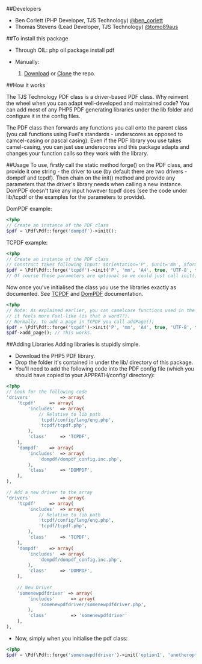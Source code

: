 ##Developers
* Ben Corlett (PHP Developer, TJS Technology) [@ben_corlett](http://twitter.com/ben_corlett)
* Thomas Stevens (Lead Developer, TJS Technology) [@tomo89aus](http://twitter.com/tomo89aus)

##To install this package

* Through OIL:
	php oil package install pdf

* Manually:
	1. [Download](https://github.com/TJS-Technology/fuel-pdf/zipball/master) or [Clone](https://github.com/TJS-Technology/fuel-pdf) the repo.

##How it works

The TJS Technology PDF class is a driver-based PDF class. Why reinvent the wheel when you can adapt well-developed and maintained code?
You can add most of any PHP5 PDF generating libraries under the lib folder and configure it in the config files.

The PDF class then forwards any functions you call onto the parent class (you call functions using Fuel's standards - underscores as opposed to camcel-casing or pascal casing).
Even if the PDF library you use takes camel-casing, you can just use underscores and this package adapts and changes your function calls so they work with the library.

##Usage
To use, firstly call the static method forge() on the PDF class, and provide it one string - the driver to use (by default there are two drivers - dompdf and tcpdf).
Then chain on the init() method and provide any parameters that the driver's library needs when calling a new instance. DomPDF doesn't take any input however tcpdf does (see the code under lib/tcpdf or the examples for the parameters to provide).

DomPDF example:

````php
<?php
// Create an instance of the PDF class
$pdf = \Pdf\Pdf::forge('dompdf')->init();
````

TCPDF example:
````php
<?php
// Create an instance of the PDF class
// Construct takes following input: $orientation='P', $unit='mm', $format='A4', $unicode=true, $encoding='UTF-8', $diskcache=false
$pdf = \Pdf\Pdf::forge('tcpdf')->init('P', 'mm', 'A4', true, 'UTF-8', false);
// Of course these parameters are optional so we could just call init(). All errors are handled by the libraries themselves.
````

Now once you've initialised the class you use the libraries exactly as documented. See [TCPDF](http://www.tcpdf.org/) and [DomPDF](http://code.google.com/p/dompdf/) documentation.

````php
<?php
// Note: As explained earlier, you can camelcase functions used in the PDF classes so that
// it feels more Fuel-like (is that a word??).
// Normally, to add a page in TCPDF you call addPage();
$pdf = \Pdf\Pdf::forge('tcpdf')->init('P', 'mm', 'A4', true, 'UTF-8', false);
$pdf->add_page(); // This works.
````

##Adding Libraries
Adding libraries is stupidly simple.
* Download the PHP5 PDF library.
* Drop the folder it's contained in under the lib/ directory of this package.
* You'll need to add the following code into the PDF config file (which you should have copied to your APPPATH/config/ directory):

````php
<?php
// Look for the following code
'drivers'			=> array(
	'tcpdf'		=> array(
		'includes'	=> array(
			// Relative to lib path
			'tcpdf/config/lang/eng.php',
			'tcpdf/tcpdf.php',
		),
		'class'		=> 'TCPDF',
	),
	'dompdf'	=> array(
		'includes'	=> array(
			'dompdf/dompdf_config.inc.php',
		),
		'class'		=> 'DOMPDF',
	),
),

// Add a new driver to the array
'drivers'			=> array(
	'tcpdf'		=> array(
		'includes'	=> array(
			// Relative to lib path
			'tcpdf/config/lang/eng.php',
			'tcpdf/tcpdf.php',
		),
		'class'		=> 'TCPDF',
	),
	'dompdf'	=> array(
		'includes'	=> array(
			'dompdf/dompdf_config.inc.php',
		),
		'class'		=> 'DOMPDF',
	),
	
	// New Driver
	'somenewpdfdriver' => array(
		'includes'		=> array(
			'somenewpdfdriver/somenewpdfdriver.php',
		),
		'class'			=> 'somenewpdfdriver'
	),
),
````
* Now, simply when you initialise the pdf class:

````php
<?php
$pdf = \Pdf\Pdf::forge('somenewpdfdriver')->init('option1', 'anotheroption');
````
